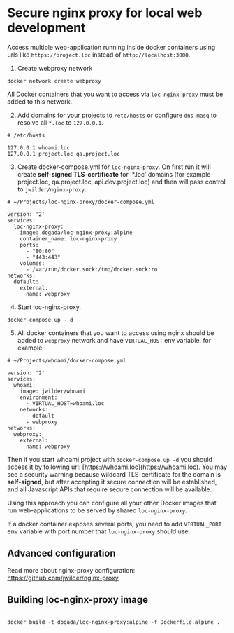 # Secure nginx proxy for local web development

Access multiple web-application running inside docker containers using urls like `https://project.loc` instead of `http://localhost:3000`.

1. Create webproxy network
```
docker network create webproxy
```
All Docker containers that you want to access via `loc-nginx-proxy` must be added to this network.

2. Add domains for your projects to `/etc/hosts` or configure `dns-masq` to resolve all `*.loc` to `127.0.0.1`.
```
# /etc/hosts

127.0.0.1 whoami.loc
127.0.0.1 project.loc qa.project.loc
```

3. Create docker-compose.yml for `loc-nginx-proxy`. On first run it will create __self-signed TLS-certificate__ for '*.loc' domains (for example project.loc, qa.project.loc, api.dev.project.loc) and then will pass control to `jwilder/nginx-proxy`.

```
# ~/Projects/loc-nginx-proxy/docker-compose.yml

version: '2'
services:
  loc-nginx-proxy:
    image: dogada/loc-nginx-proxy:alpine
    container_name: loc-nginx-proxy
    ports:
      - "80:80"
      - "443:443"
    volumes:
      - /var/run/docker.sock:/tmp/docker.sock:ro
networks:
  default:
    external:
      name: webproxy
```

4. Start loc-nginx-proxy.
```
docker-compose up - d
```

5. All docker containers that you want to access using nginx should be added to `webproxy` network and have `VIRTUAL_HOST` env variable, for example:
```
# ~/Projects/whoami/docker-compose.yml

version: '2'
services:
  whoami:
    image: jwilder/whoami
    environment:
      - VIRTUAL_HOST=whoami.loc
    networks:
      - default
      - webproxy
networks:
  webproxy:
    external:
      name: webproxy
```

Then if you start whoami project with `docker-compose up -d` you should access it by following url: [https://whoami.loc](https://whoami.loc). You may see a security warning because wildcard TLS-certificate for the domain is __self-signed__, but after accepting it secure connection will be established, and all Javascript APIs that require secure connection will be available.

Using this approach you can configure all your other Docker images that run web-applications to be served by shared `loc-nginx-proxy`.

If a docker container exposes several ports, you need to add `VIRTUAL_PORT` env variable with port number that `loc-nginx-proxy` should use.

## Advanced configuration

Read more about nginx-proxy configuration: https://github.com/jwilder/nginx-proxy


## Building loc-nginx-proxy image
```

docker build -t dogada/loc-nginx-proxy:alpine -f Dockerfile.alpine .
```
